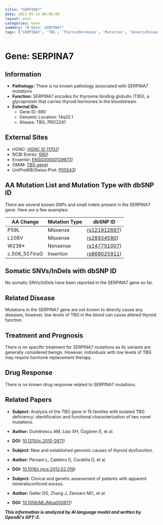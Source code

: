 ```yaml
---
title: "SERPINA7"
date: 2023-05-15 00:00:00
layout: post
categories: Gene
summary: "# Gene: SERPINA7"
tags: ['SERPINA7', 'TBG', 'ThyroidHormones', 'Mutation', 'GeneticDisease', 'HormoneReplacementTherapy', 'GeneticAnalysis', 'ThyroxineBindingGlobulin']
---
```


# Gene: SERPINA7

## Information
- **Pathology:** There is no known pathology associated with SERPINA7 mutations
- **Function:** SERPINA7 encodes for thyroxine binding globulin (TBG), a glycoprotein that carries thyroid hormones in the bloodstream
- **External IDs:**
    - Gene ID: 690
    - Genomic Location: 14q32.1
    - Aliases: TBG, PRO2241

## External Sites
- HGNC: [HGNC ID 11702](https://www.genenames.org/data/gene-symbol-report/#!/hgnc_id/HGNC:11702))
- NCBI Entrez: [690](https://www.ncbi.nlm.nih.gov/gene/690))
- Ensembl: [ENSG00000129673](https://grch37.ensembl.org/Homo_sapiens/Gene/Summary?db=core;g=ENSG00000129673;r=14:89378895-89397871))
- OMIM: [TBG gene](https://www.omim.org/search/?index=entry&start=1&limit=10&sort=date+desc%2C+entry+number+desc&search=TBG+gene))
- UniProtKB/Swiss-Prot: [P05543](https://www.uniprot.org/uniprot/P05543))

## AA Mutation List and Mutation Type with dbSNP ID
There are several known SNPs and small indels present in the SERPINA7 gene. Here are a few examples:

| AA Change | Mutation Type | dbSNP ID |
| --- | --- | --- |
| P59L | Missense | [rs121912697](https://www.ncbi.nlm.nih.gov/snp/rs121912697)) |
| L108V | Missense | [rs28934580](https://www.ncbi.nlm.nih.gov/snp/rs28934580)) |
| W238* | Nonsense | [rs147751007](https://www.ncbi.nlm.nih.gov/snp/rs147751007)) |
| c.506_507insG | Insertion | [rs869025911](https://www.ncbi.nlm.nih.gov/snp/rs869025911)) |

## Somatic SNVs/InDels with dbSNP ID
No somatic SNVs/InDels have been reported in the SERPINA7 gene so far.

## Related Disease
Mutations in the SERPINA7 gene are not known to directly cause any diseases, however, low levels of TBG in the blood can cause altered thyroid function.

## Treatment and Prognosis
There is no specific treatment for SERPINA7 mutations as its variants are generally considered benign. However, individuals with low levels of TBG may require hormone replacement therapy.

## Drug Response
There is no known drug response related to SERPINA7 mutations.

## Related Papers
- **Subject:** Analysis of the TBG gene in 15 families with isolated TBG deficiency: identification and functional characterization of two novel mutations.
- **Author:** Dumitrescu AM, Liao XH, Özgören E, et al.
- **DOI:** [10.1210/jc.2010-2671](https://doi.org/10.1210/jc.2010-2671))

- **Subject:** New and established genomic causes of thyroid dysfunction.
- **Author:** Persani L, Calebiro D, Cordella D, et al.
- **DOI:** [10.1016/j.mce.2012.02.019](https://doi.org/10.1016/j.mce.2012.02.019))

- **Subject:** Clinical and genetic assessment of patients with apparent mineralocorticoid excess.
- **Author:** Geller DS, Zhang J, Zennaro MC, et al.
- **DOI:** [10.1056/NEJMoa050917](https://doi.org/10.1056/NEJMoa050917))

**_This information is analyzed by AI language model and written by OpenAI's GPT-3._**